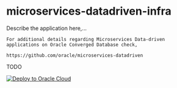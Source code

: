 # microservices-datadriven-infra

Describe the application here,...

    For additional details regarding Microservices Data-driven applications on Oracle Converged Database check,

    https://github.com/oracle/microservices-datadriven

TODO

[![Deploy to Oracle Cloud](https://oci-resourcemanager-plugin.plugins.oci.oraclecloud.com/latest/deploy-to-oracle-cloud.svg)](https://cloud.oracle.com/resourcemanager/stacks/create?zipUrl=https://github.com/vishalmmehra/microservices-datadriven-infra/raw/master/microservices-datadriven-infra.zip)
